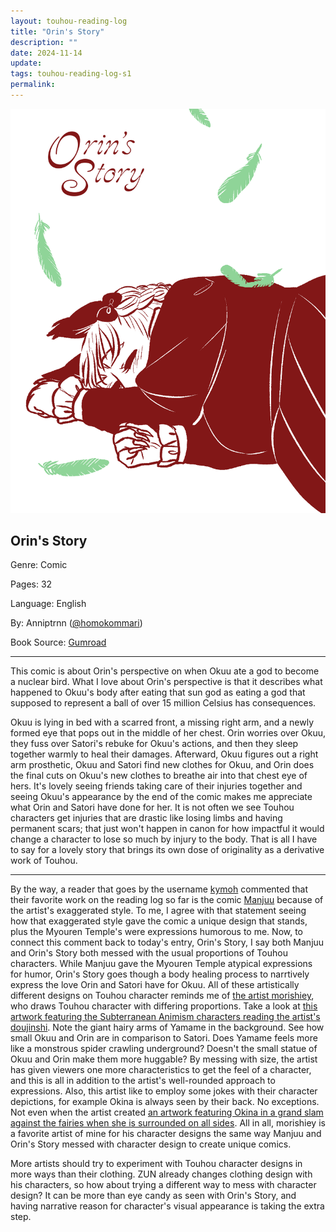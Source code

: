 ```yaml
---
layout: touhou-reading-log
title: "Orin's Story"
description: ""
date: 2024-11-14
update: 
tags: touhou-reading-log-s1
permalink:
---
```

![Orin's Story.webp](/images/indexes-extras/touhou-reading-log/S1/12/cover.webp)
## Orin's Story

Genre: Comic

Pages: 32

Language: English

By: Anniptrnn ([@homokommari](https://www.tumblr.com/homokommari))

Book Source: [Gumroad](https://aaltodyer.gumroad.com/l/lgQd)
- - -

This comic is about Orin's perspective on when Okuu ate a god to become a nuclear bird. What I love about Orin's perspective is that it describes what happened to Okuu's body after eating that sun god as eating a god that supposed to represent a ball of over 15 million Celsius has consequences.

Okuu is lying in bed with a scarred front, a missing right arm, and a newly formed eye that pops out in the middle of her chest. Orin worries over Okuu, they fuss over Satori's rebuke for Okuu's actions, and then they sleep together warmly to heal their damages. Afterward, Okuu figures out a right arm prosthetic, Okuu and Satori find new clothes for Okuu, and Orin does the final cuts on Okuu's new clothes to breathe air into that chest eye of hers. It's lovely seeing friends taking care of their injuries together and seeing Okuu's appearance by the end of the comic makes me appreciate what Orin and Satori have done for her. It is not often we see Touhou characters get injuries that are drastic like losing limbs and having permanent scars; that just won't happen in canon for how impactful it would change a character to lose so much by injury to the body. That is all I have to say for a lovely story that brings its own dose of originality as a derivative work of Touhou.

- - -
By the way, a reader that goes by the username [kymoh](https://moriyashrine.org/profile/41313-kymoh/) commented that their favorite work on the reading log so far is the comic [Manjuu](https://moriyashrine.org/forums/topic/7559-touhou-reading-log/?do=findComment&comment=22030) because of the artist's exaggerated style. To me, I agree with that statement seeing how that exaggerated style gave the comic a unique design that stands, plus the Myouren Temple's were expressions humorous to me. Now, to connect this comment back to today's entry, Orin's Story, I say both Manjuu and Orin's Story both messed with the usual proportions of Touhou characters. While Manjuu gave the Myouren Temple atypical expressions for humor, Orin's Story goes though a body healing process to narrtively express the love Orin and Satori have for Okuu. All of these artistically different designs on Touhou character reminds me of [the artist morishiey](https://www.pixiv.net/en/users/4590152/manga), who draws Touhou character with differing proportions. Take a look at [this artwork featuring the Subterranean Animism characters reading the artist's doujinshi](https://www.pixiv.net/en/artworks/85073317). Note the giant hairy arms of Yamame in the background. See how small Okuu and Orin are in comparison to Satori. Does Yamame feels more like a monstrous spider crawling underground? Doesn't the small statue of Okuu and Orin make them more huggable? By messing with size, the artist has given viewers one more characteristics to get the feel of a character, and this is all in addition to the artist's well-rounded approach to expressions. Also, this artist like to employ some jokes with their character depictions, for example Okina is always seen by their back. No exceptions. Not even when the artist created [an artwork featuring Okina in a grand slam against the fairies when she is surrounded on all sides](https://x.com/i/web/status/1132197997507252225). All in all, morishiey is a favorite artist of mine for his character designs the same way Manjuu and Orin's Story messed with character design to create unique comics.

More artists should try to experiment with Touhou character designs in more ways than their clothing. ZUN already changes clothing design with his characters, so how about trying a different way to mess with character design? It can be more than eye candy as seen with Orin's Story, and having narrative reason for character's visual appearance is taking the extra step.